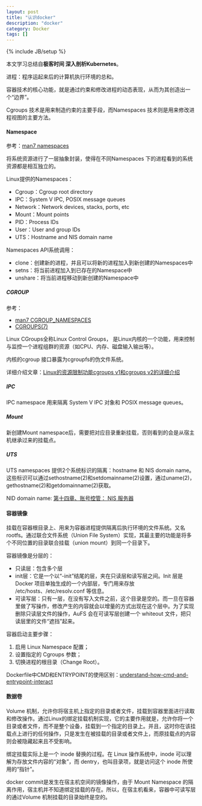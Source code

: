 ```yaml
---
layout: post
title: "认识docker"
description: "docker"
category: Docker
tags: []
---
```

{% include JB/setup %}

本文学习总结自**极客时间 深入剖析Kubernetes**。

进程：程序运起来后的计算机执行环境的总和。

容器技术的核心功能，就是通过约束和修改进程的动态表现，从而为其创造出一个“边界”。

Cgroups 技术是用来制造约束的主要手段，而Namespaces 技术则是用来修改进程视图的主要方法。

<!--more-->

#### Namespace

参考：[man7 namespaces](http://man7.org/linux/man-pages/man7/namespaces.7.html)

将系统资源进行了一层抽象封装，使得在不同Namespaces 下的进程看到的系统资源都是相互独立的。

Linux提供的Namespaces：
* Cgroup：Cgroup root directory
* IPC：System V IPC, POSIX message queues
* Network：Network devices, stacks, ports, etc
* Mount：Mount points
* PID：Process IDs
* User：User and group IDs
* UTS：Hostname and NIS domain name

Namespaces API系统调用：
* clone：创建新的进程，并且可以将新的进程加入到新创建的Namespaces中
* setns：将当前进程加入到已存在的Namespace中
* unshare：将当前进程移动到新创建的Namespace中

##### CGROUP

参考：

* [man7 CGROUP_NAMESPACES](http://man7.org/linux/man-pages/man7/cgroup_namespaces.7.html)
* [CGROUPS(7)](http://man7.org/linux/man-pages/man7/cgroups.7.html)


Linux CGroups全称Linux Control Groups， 是Linux内核的一个功能，用来控制与监控一个进程组群的资源（如CPU、内存、磁盘输入输出等）。

内核的cgroup 接口暴露为cgroupfs的伪文件系统。

详细介绍文章：[Linux的资源限制功能cgroups v1和cgroups v2的详细介绍](https://www.lijiaocn.com/%E6%8A%80%E5%B7%A7/2019/01/28/linux-tool-cgroup-detail.html)

##### IPC

IPC namespace 用来隔离 System V IPC 对象和 POSIX message queues。

##### Mount

新创建Mount namespace后，需要把对应目录重新挂载，否则看到的会是从宿主机继承过来的挂载点。

##### UTS

UTS namespaces 提供2个系统标识的隔离：hostname 和 NIS domain name。这些标识可以通过sethostname(2)和setdomainname(2)设置，通过uname(2)，gethostname(2)和getdomainname(2)获取。

NID domain name: [第十四章、账号控管： NIS 服务器](http://cn.linux.vbird.org/linux_server/0430nis.php)

#### 容器镜像

挂载在容器根目录上、用来为容器进程提供隔离后执行环境的文件系统。又名rootfs。通过联合文件系统（Union File System）实现，其最主要的功能是将多个不同位置的目录联合挂载（union mount）到同一个目录下。

容器镜像是分层的：
* 只读层：包含多个层
* init层：它是一个以“-init”结尾的层，夹在只读层和读写层之间。Init 层是 Docker 项目单独生成的一个内部层，专门用来存放 /etc/hosts、/etc/resolv.conf 等信息。
* 可读写层：只有一层，在没有写入文件之前，这个目录是空的。而一旦在容器里做了写操作，修改产生的内容就会以增量的方式出现在这个层中。为了实现删除只读层文件的操作，AuFS 会在可读写层创建一个 whiteout 文件，把只读层里的文件“遮挡”起来。

容器启动主要步骤：
1. 启用 Linux Namespace 配置；
1. 设置指定的 Cgroups 参数；
1. 切换进程的根目录（Change Root）。

Dockerfile中CMD和ENTRYPOINT的使用区别：[understand-how-cmd-and-entrypoint-interact](https://docs.docker.com/engine/reference/builder/#understand-how-cmd-and-entrypoint-interact)

#### 数据卷

Volume 机制，允许你将宿主机上指定的目录或者文件，挂载到容器里面进行读取和修改操作。通过Linux的绑定挂载机制实现，它的主要作用就是，允许你将一个目录或者文件，而不是整个设备，挂载到一个指定的目录上。并且，这时你在该挂载点上进行的任何操作，只是发生在被挂载的目录或者文件上，而原挂载点的内容则会被隐藏起来且不受影响。

绑定挂载实际上是一个 inode 替换的过程。在 Linux 操作系统中，inode 可以理解为存放文件内容的“对象”，而 dentry，也叫目录项，就是访问这个 inode 所使用的“指针”。

docker commit是发生在宿主机空间的镜像操作，由于 Mount Namespace 的隔离作用，宿主机并不知道绑定挂载的存在。所以，在宿主机看来，容器中可读写层的通过Volume 机制挂载的目录始终是空的。